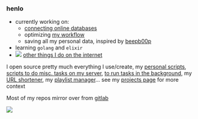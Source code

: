 ### henlo

* currently working on:
  * [connecting online databases](https://www.patreon.com/posts/30063841)
  * optimizing [my workflow](https://exobrain.sean.fish/tools/)
  * saving all my personal data, inspired by [beepb00p](https://beepb00p.xyz/sad-infra.html)
* learning `golang` and `elixir`
* <img src="https://sean.fish/favicon.ico"> [other things I do on the internet](https://sean.fish/)

I open source pretty much everything I use/create, my [personal scripts](https://github.com/seanbreckenridge/dotfiles), [scripts to do misc. tasks on my server](https://github.com/seanbreckenridge/vps), [to run tasks in the background](https://github.com/seanbreckenridge/bgproc), my [URL shortener](https://github.com/seanbreckenridge/no-db-static-shorturl), my [playlist manager](https://github.com/seanbreckenridge/plaintext-playlist)... see my [projects page](https://exobrain.sean.fish/projects/) for more context

Most of my repos mirror over from [gitlab](https://gitlab.com/seanbreckenridge)

<img style="margin-left: auto; margin-right: auto" src="https://github-readme-stats.vercel.app/api?username=seanbreckenridge&show_icons=true_color=fff&icon_color=79ff97&text_color=9f9f9f&bg_color=151515" />

<!--
**seanbreckenridge/seanbreckenridge** is a ✨ _special_ ✨ repository because its `README.md` (this file) appears on your GitHub profile.

Here are some ideas to get you started:

- 🔭 I’m currently working on ...
- 🌱 I’m currently learning ...
- 👯 I’m looking to collaborate on ...
- 🤔 I’m looking for help with ...
- 💬 Ask me about ...
- 📫 How to reach me: ...
- 😄 Pronouns: ...
- ⚡ Fun fact: ...
-->

